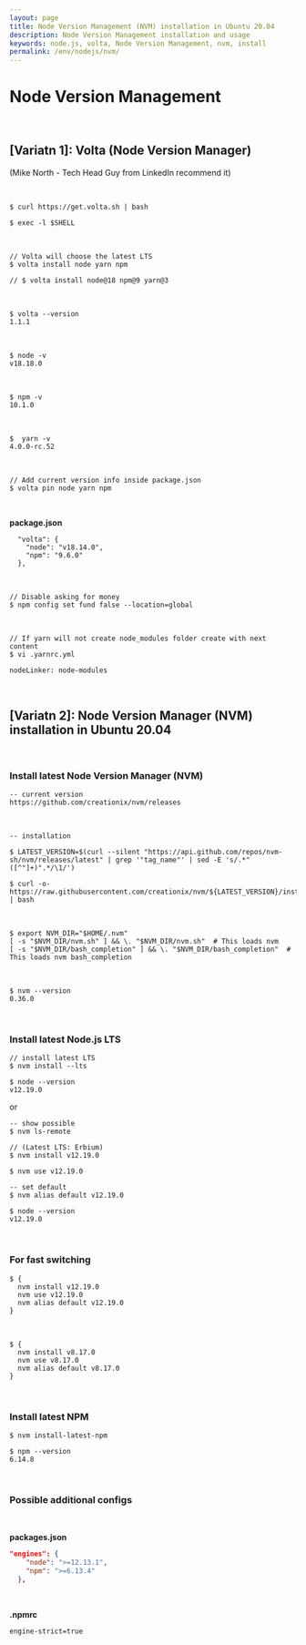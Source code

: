 ```yaml
---
layout: page
title: Node Version Management (NVM) installation in Ubuntu 20.04
description: Node Version Management installation and usage
keywords: node.js, volta, Node Version Management, nvm, install
permalink: /env/nodejs/nvm/
---
```


# Node Version Management

<br/>

## [Variatn 1]: Volta (Node Version Manager)

(Mike North - Tech Head Guy from LinkedIn recommend it)

<br/>

```
$ curl https://get.volta.sh | bash

$ exec -l $SHELL
```

<br/>

```
// Volta will choose the latest LTS
$ volta install node yarn npm

// $ volta install node@18 npm@9 yarn@3

```

<br/>

```
$ volta --version
1.1.1
```

<br/>

```
$ node -v
v18.18.0
```

<br/>

```
$ npm -v
10.1.0
```

<br/>

```
$  yarn -v
4.0.0-rc.52
```


<br/>

```
// Add current version info inside package.json
$ volta pin node yarn npm
```

<br/>

**package.json**

```
  "volta": {
    "node": "v18.14.0",
    "npm": "9.6.0"
  },
```

<br/>

```
// Disable asking for money
$ npm config set fund false --location=global
```

<br/>

```
// If yarn will not create node_modules folder create with next content
$ vi .yarnrc.yml
```

```
nodeLinker: node-modules
```

<br/>

## [Variatn 2]: Node Version Manager (NVM) installation in Ubuntu 20.04

<br/>

### Install latest Node Version Manager (NVM)

    -- current version
    https://github.com/creationix/nvm/releases

<br/>

    -- installation

    $ LATEST_VERSION=$(curl --silent "https://api.github.com/repos/nvm-sh/nvm/releases/latest" | grep '"tag_name"' | sed -E 's/.*"([^"]+)".*/\1/')

    $ curl -o- https://raw.githubusercontent.com/creationix/nvm/${LATEST_VERSION}/install.sh | bash

<br/>

    $ export NVM_DIR="$HOME/.nvm"
    [ -s "$NVM_DIR/nvm.sh" ] && \. "$NVM_DIR/nvm.sh"  # This loads nvm
    [ -s "$NVM_DIR/bash_completion" ] && \. "$NVM_DIR/bash_completion"  # This loads nvm bash_completion

<br/>

    $ nvm --version
    0.36.0

<br/>

### Install latest Node.js LTS

    // install latest LTS
    $ nvm install --lts

    $ node --version
    v12.19.0

or

    -- show possible
    $ nvm ls-remote

    // (Latest LTS: Erbium)
    $ nvm install v12.19.0

    $ nvm use v12.19.0

    -- set default
    $ nvm alias default v12.19.0

    $ node --version
    v12.19.0

<br/>

### For fast switching

    $ {
      nvm install v12.19.0
      nvm use v12.19.0
      nvm alias default v12.19.0
    }

<br/>

    $ {
      nvm install v8.17.0
      nvm use v8.17.0
      nvm alias default v8.17.0
    }

<br/>

### Install latest NPM

    $ nvm install-latest-npm

    $ npm --version
    6.14.8

<br/>

### Possible additional configs

<br/>

**packages.json**

```json
"engines": {
    "node": ">=12.13.1",
    "npm": ">=6.13.4"
  },
```

<br/>

**.npmrc**

```
engine-strict=true
```
